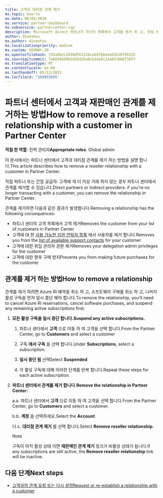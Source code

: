 ```yaml
---
title: 고객과 대리점 관계 제거
ms.topic: how-to
ms.date: 06/05/2020
ms.service: partner-dashboard
ms.subservice: partnercenter-csp
description: Microsoft direct 파트너가 자신의 목록에서 고객을 제거 하 고, 위임 된 관리자 권한을 제거 하 고, 고객에 대 한 지원 또는 구매를 중지 하는 방법을 알아보세요.
author: dineshvu
ms.author: dineshvu
ms.localizationpriority: medium
ms.custom: SEOMAY.20
ms.openlocfilehash: 735a8b2c2436df61216ceb476be4a55b18785325
ms.sourcegitcommit: 7a6836bd962d5b426a8cb34a9132a87cbbbf39f7
ms.translationtype: MT
ms.contentlocale: ko-KR
ms.lasthandoff: 05/13/2021
ms.locfileid: "109855695"
---
```

# <a name="how-to-remove-a-reseller-relationship-with-a-customer-in-partner-center"></a><span data-ttu-id="356c3-103">파트너 센터에서 고객과 재판매인 관계를 제거하는 방법</span><span class="sxs-lookup"><span data-stu-id="356c3-103">How to remove a reseller relationship with a customer in Partner Center</span></span>

<span data-ttu-id="356c3-104">**적절 한 역할**: 전역 관리자</span><span class="sxs-lookup"><span data-stu-id="356c3-104">**Appropriate roles**: Global admin</span></span>

<span data-ttu-id="356c3-105">이 문서에서는 파트너 센터에서 고객과 대리점 관계를 제거 하는 방법을 설명 합니다.</span><span class="sxs-lookup"><span data-stu-id="356c3-105">This article describes how to remove a reseller relationship with a customer in Partner Center.</span></span>

<span data-ttu-id="356c3-106">직접 파트너 또는 간접 공급자: 고객에 게 더 이상 거래 하지 않는 경우 파트너 센터에서 관계를 제거할 수 있습니다.</span><span class="sxs-lookup"><span data-stu-id="356c3-106">Direct partners or Indirect providers: if you're no longer transacting with a customer, you can remove the relationship in Partner Center.</span></span>

<span data-ttu-id="356c3-107">관계를 제거하면 다음과 같은 결과가 발생합니다.</span><span class="sxs-lookup"><span data-stu-id="356c3-107">Removing a relationship has the following consequences:</span></span>

- <span data-ttu-id="356c3-108">파트너 센터의 고객 목록에서 고객 제거</span><span class="sxs-lookup"><span data-stu-id="356c3-108">Removes the customer from your list of customers in Partner Center</span></span>
- <span data-ttu-id="356c3-109">고객에 대 한 [사용 가능한 지원 연락처 목록](assign-support-contacts.md) 에서 사용자를 제거 합니다.</span><span class="sxs-lookup"><span data-stu-id="356c3-109">Removes you from the [list of available support contacts](assign-support-contacts.md) for your customer</span></span>
- <span data-ttu-id="356c3-110">고객에 대한 위임 관리자 권한 제거</span><span class="sxs-lookup"><span data-stu-id="356c3-110">Removes your delegation admin privileges for the customer</span></span>
- <span data-ttu-id="356c3-111">고객에 대한 향후 구매 방지</span><span class="sxs-lookup"><span data-stu-id="356c3-111">Prevents you from making future purchases for the customer</span></span>

## <a name="how-to-remove-a-relationship"></a><span data-ttu-id="356c3-112">관계를 제거 하는 방법</span><span class="sxs-lookup"><span data-stu-id="356c3-112">How to remove a relationship</span></span>

<span data-ttu-id="356c3-113">관계를 제거 하려면 Azure RI 예약을 취소 하 고, 소프트웨어 구매를 취소 하 고, 나머지 활성 구독을 먼저 일시 중단 해야 합니다.</span><span class="sxs-lookup"><span data-stu-id="356c3-113">To remove the relationship, you'll need to cancel Azure RI reservations, cancel software purchases, and suspend any remaining active subscriptions first.</span></span>

1. <span data-ttu-id="356c3-114">**모든 활성 구독을 일시 중단 합니다.**</span><span class="sxs-lookup"><span data-stu-id="356c3-114">**Suspend any active subscriptions.**</span></span>

   1. <span data-ttu-id="356c3-115">파트너 센터에서 **고객** 으로 이동 하 여 고객을 선택 합니다.</span><span class="sxs-lookup"><span data-stu-id="356c3-115">From the Partner Center, go to **Customers** and select a customer</span></span>

   2. <span data-ttu-id="356c3-116">구독 **에서 구독** 을 선택 합니다.</span><span class="sxs-lookup"><span data-stu-id="356c3-116">Under **Subscriptions**, select a subscription.</span></span>

   3. <span data-ttu-id="356c3-117">**일시 중단 됨** 선택</span><span class="sxs-lookup"><span data-stu-id="356c3-117">Select **Suspended**</span></span>

   4. <span data-ttu-id="356c3-118">각 활성 구독에 대해 이러한 단계를 반복 합니다.</span><span class="sxs-lookup"><span data-stu-id="356c3-118">Repeat these steps for each active subscription.</span></span>

2. <span data-ttu-id="356c3-119">**파트너 센터에서 관계를 제거 합니다.**</span><span class="sxs-lookup"><span data-stu-id="356c3-119">**Remove the relationship in Partner Center:**</span></span>

   <span data-ttu-id="356c3-120">a.</span><span class="sxs-lookup"><span data-stu-id="356c3-120">a.</span></span> <span data-ttu-id="356c3-121">파트너 센터에서 **고객** 으로 이동 하 여 고객을 선택 합니다.</span><span class="sxs-lookup"><span data-stu-id="356c3-121">From the Partner Center, go to **Customers** and select a customer.</span></span>

   <span data-ttu-id="356c3-122">b.</span><span class="sxs-lookup"><span data-stu-id="356c3-122">b.</span></span> <span data-ttu-id="356c3-123">**계정** 을 선택하세요.</span><span class="sxs-lookup"><span data-stu-id="356c3-123">Select the **Account**.</span></span>

   <span data-ttu-id="356c3-124">다.</span><span class="sxs-lookup"><span data-stu-id="356c3-124">c.</span></span> <span data-ttu-id="356c3-125">**대리점 관계 제거** 를 선택 합니다.</span><span class="sxs-lookup"><span data-stu-id="356c3-125">Select **Remove reseller relationship**.</span></span>

   > [!NOTE]
   > <span data-ttu-id="356c3-126">구독이 아직 활성 상태 이면 **재판매인 관계 제거** 링크가 비활성 상태가 됩니다.</span><span class="sxs-lookup"><span data-stu-id="356c3-126">If any subscriptions are still active, the **Remove reseller relationship** link will be inactive.</span></span>

## <a name="next-steps"></a><span data-ttu-id="356c3-127">다음 단계</span><span class="sxs-lookup"><span data-stu-id="356c3-127">Next steps</span></span>

- [<span data-ttu-id="356c3-128">고객과의 관계 요청 또는 다시 설정</span><span class="sxs-lookup"><span data-stu-id="356c3-128">Request or re-establish a relationship with a customer</span></span>](request-a-relationship-with-a-customer.md)
